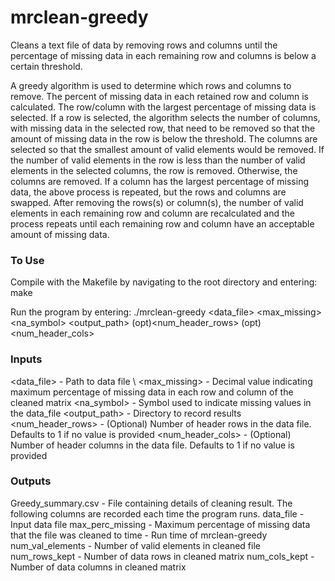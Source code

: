 # mrclean-greedy
Cleans a text file of data by removing rows and columns until the percentage of missing data in each remaining row and columns is below a certain threshold.

A greedy algorithm is used to determine which rows and columns to remove. The percent of missing data in each retained row and column is calculated. The row/column with the largest percentage of missing data is selected. If a row is selected, the algorithm selects the number of columns, with missing data in the selected row, that need to be removed so that the amount of missing data in the row is below the threshold. The columns are selected so that the smallest amount of valid elements would be removed. If the number of valid elements in the row is less than the number of valid elements in the selected columns, the row is removed. Otherwise, the columns are removed. If a column has the largest percentage of missing data, the above process is repeated, but the rows and columns are swapped. After removing the rows(s) or column(s), the number of valid elements in each remaining row and column are recalculated and the process repeats until each remaining row and column have an acceptable amount of missing data.

### To Use
Compile with the Makefile by navigating to the root directory and entering: make

Run the program by entering: ./mrclean-greedy <data_file> <max_missing> <na_symbol> <output_path> (opt)<num_header_rows> (opt)<num_header_cols>

### Inputs
<data_file> - Path to data file \\
<max_missing> - Decimal value indicating maximum percentage of missing data in each row and column of the cleaned matrix
<na_symbol> - Symbol used to indicate missing values in the data_file
<output_path> - Directory to record results
<num_header_rows> - (Optional) Number of header rows in the data file. Defaults to 1 if no value is provided
<num_header_cols> - (Optional) Number of header columns in the data file. Defaults to 1 if no value is provided

### Outputs
Greedy_summary.csv - File containing details of cleaning result. The following columns are recorded each time the program runs.
data_file - Input data file
max_perc_missing - Maximum percentage of missing data that the file was cleaned to
time - Run time of mrclean-greedy
num_val_elements - Number of valid elements in cleaned file
num_rows_kept - Number of data rows in cleaned matrix
num_cols_kept - Number of data columns in cleaned matrix



